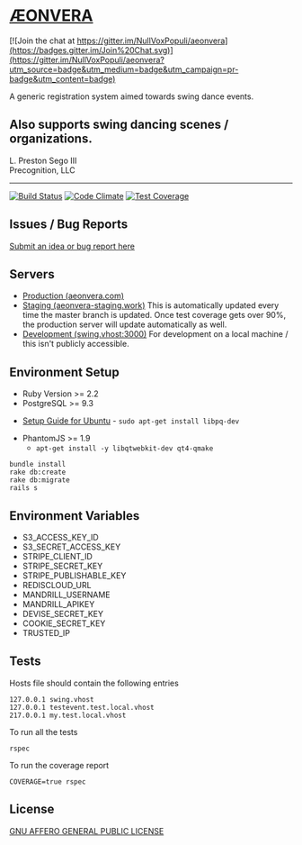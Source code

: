 # [ÆONVERA](https://www.aeonvera.com)

[![Join the chat at https://gitter.im/NullVoxPopuli/aeonvera](https://badges.gitter.im/Join%20Chat.svg)](https://gitter.im/NullVoxPopuli/aeonvera?utm_source=badge&utm_medium=badge&utm_campaign=pr-badge&utm_content=badge)

 A generic registration system aimed towards swing dance events.

 Also supports swing dancing scenes / organizations.
 ------------------------------

 L. Preston Sego III  
 Precognition, LLC

 ------------------------------

[![Build Status](https://travis-ci.org/NullVoxPopuli/aeonvera.svg)](https://travis-ci.org/NullVoxPopuli/aeonvera)
[![Code Climate](https://codeclimate.com/github/NullVoxPopuli/aeonvera/badges/gpa.svg)](https://codeclimate.com/github/NullVoxPopuli/aeonvera)
[![Test Coverage](https://codeclimate.com/github/NullVoxPopuli/aeonvera/badges/coverage.svg)](https://codeclimate.com/github/NullVoxPopuli/aeonvera/coverage)

## Issues / Bug Reports

 [Submit an idea or bug report here](https://github.com/NullVoxPopuli/aeonvera/issues)

## Servers

  * [Production (aeonvera.com)](https://www.aeonvera.com)
  * [Staging (aeonvera-staging.work)](http://aeonvera-staging.work/)
    This is automatically updated every time the master branch is updated. Once test coverage gets over 90%, the production server will update automatically as well.
  * [Development (swing.vhost:3000)](http://swing.vhost:3000)
    For development on a local machine / this isn't publicly accessible.

## Environment Setup

  * Ruby Version >= 2.2
  * PostgreSQL >= 9.3
   - [Setup Guide for Ubuntu](https://gorails.com/setup/ubuntu/15.04)
    - `sudo apt-get install libpq-dev`
  * PhantomJS >= 1.9
    - `apt-get install -y libqtwebkit-dev qt4-qmake
`

```
bundle install
rake db:create
rake db:migrate
rails s
```

## Environment Variables

  * S3_ACCESS_KEY_ID
  * S3_SECRET_ACCESS_KEY
  * STRIPE_CLIENT_ID
  * STRIPE_SECRET_KEY
  * STRIPE_PUBLISHABLE_KEY
  * REDISCLOUD_URL
  * MANDRILL_USERNAME
  * MANDRILL_APIKEY
  * DEVISE_SECRET_KEY
  * COOKIE_SECRET_KEY
  * TRUSTED_IP

## Tests

 Hosts file should contain the following entries

    127.0.0.1 swing.vhost
    127.0.0.1 testevent.test.local.vhost
    217.0.0.1 my.test.local.vhost

 To run all the tests

    rspec

 To run the coverage report

    COVERAGE=true rspec


## License

[GNU AFFERO GENERAL PUBLIC LICENSE](LICENSE.md)
